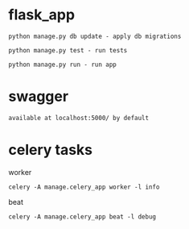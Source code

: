 # flask_app


    python manage.py db update - apply db migrations

    python manage.py test - run tests

    python manage.py run - run app

# swagger 
    available at localhost:5000/ by default

# celery tasks

worker 
    
    celery -A manage.celery_app worker -l info

beat

    celery -A manage.celery_app beat -l debug
